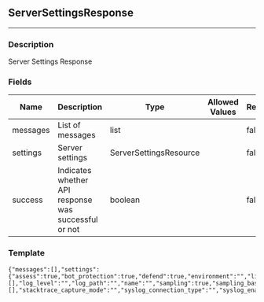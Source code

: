 ## ServerSettingsResponse
---
### Description
Server Settings Response
### Fields
| Name | Description | Type | Allowed Values | Required |
| ---- | ----------- | ---- | -------------- | -------- |
| messages | List of messages | list |  | false |
| settings | Server settings | ServerSettingsResource |  | false |
| success | Indicates whether API response was successful or not | boolean |  | false |
### Template
```
{"messages":[],"settings":{"assess":true,"bot_protection":true,"defend":true,"environment":"","licensed":true,"links":[],"log_level":"","log_path":"","name":"","sampling":true,"sampling_baseline":0,"sampling_frequency":0,"sampling_window":0,"server_cleanup_policies":[],"stacktrace_capture_mode":"","syslog_connection_type":"","syslog_enabled":true,"syslog_facility_code":0,"syslog_ip_address":"","syslog_port_number":0,"syslog_protocol":"","syslog_severity_blocked":"","syslog_severity_blocked_perimeter":"","syslog_severity_exploited":"","syslog_severity_probed":"","syslog_severity_probed_perimeter":"","syslog_severity_suspicious":""},"success":true}
```
